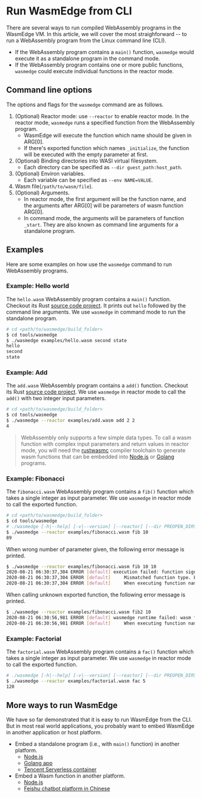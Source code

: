 # Run WasmEdge from CLI

There are several ways to run compiled WebAssembly programs in the WasmEdge VM. In this article, we will cover the most straighforward -- to run a WebAssembly program from the Linux command line (CLI).

* If the WebAssembly program contains a `main()` function, `wasmedge` would execute it as a standalone program in the command mode.
* If the WebAssembly program contains one or more public functions, `wasmedge` could execute individual functions in the reactor mode.

## Command line options

The options and flags for the `wasmedge` command are as follows.

1. (Optional) Reactor mode: use `--reactor` to enable reactor mode. In the reactor mode, `wasmedge` runs a specified function from the WebAssembly program.
	* WasmEdge will execute the function which name should be given in ARG[0].
	* If there's exported function which names `_initialize`, the function will be executed with the empty parameter at first.
2. (Optional) Binding directories into WASI virtual filesystem.
	* Each directory can be specified as `--dir guest_path:host_path`.
3. (Optional) Environ variables.
	* Each variable can be specified as `--env NAME=VALUE`.
4. Wasm file(`/path/to/wasm/file`).
5. (Optional) Arguments.
	* In reactor mode, the first argument will be the function name, and the arguments after ARG[0] will be parameters of wasm function ARG[0].
	* In command mode, the arguments will be parameters of function `_start`. They are also known as command line arguments for a standalone program.

## Examples

Here are some examples on how use the `wasmedge` command to run WebAssembly programs.

### Example: Hello world

The `hello.wasm` WebAssembly program contains a `main()` function. Checkout its Rust [source code project](https://github.com/second-state/wasm-learning/tree/master/cli/hello). It prints out `hello` followed by the command line arguments. We use `wasmedge` in command mode to run the standalone program.

```bash
# cd <path/to/wasmedge/build_folder>
$ cd tools/wasmedge
$ ./wasmedge examples/hello.wasm second state
hello
second
state
```

### Example: Add

The `add.wasm` WebAssembly program contains a `add()` function. Checkout its Rust [source code project](https://github.com/second-state/wasm-learning/tree/master/cli/add). We use `wasmedge` in reactor mode to call the `add()` with two integer input parameters.

```bash
# cd <path/to/wasmedge/build_folder>
$ cd tools/wasmedge
$ ./wasmedge --reactor examples/add.wasm add 2 2
4
```

> WebAssembly only supports a few simple data types. To call a wasm function with complex input parameters and return values in reactor mode, you will need the [rustwasmc](https://github.com/second-state/rustwasmc) compiler toolchain to generate wasm functions that can be embedded into [Node.js](https://www.secondstate.io/articles/getting-started-with-rust-function/) or [Golang](https://github.com/second-state/yomo-flow-ssvm-example) programs.

### Example: Fibonacci

The `fibonacci.wasm` WebAssembly program contains a `fib()` function which takes a single integer as input parameter. We use `wasmedge` in reactor mode to call the exported function.

```bash
# cd <path/to/wasmedge/build_folder>
$ cd tools/wasmedge
# ./wasmedge [-h|--help] [-v|--version] [--reactor] [--dir PREOPEN_DIRS ...] [--env ENVS ...] [--enable-bulk-memory] [--enable-reference-types] [--enable-simd] [--enable-all] [--allow-command COMMANDS ...] [--allow-command-all] [--] WASM_OR_SO [ARG ...]
$ ./wasmedge --reactor examples/fibonacci.wasm fib 10
89
```

When wrong number of parameter given, the following error message is printed.

```bash
$ ./wasmedge --reactor examples/fibonacci.wasm fib 10 10
2020-08-21 06:30:37,304 ERROR [default] execution failed: function signature mismatch, Code: 0x83
2020-08-21 06:30:37,304 ERROR [default]     Mismatched function type. Expected: params{i32} returns{i32} , Got: params{i32 , i32} returns{i32}
2020-08-21 06:30:37,304 ERROR [default]     When executing function name: "fib"
```

When calling unknown exported function, the following error message is printed.

```bash
$ ./wasmedge --reactor examples/fibonacci.wasm fib2 10
2020-08-21 06:30:56,981 ERROR [default] wasmedge runtime failed: wasm function not found, Code: 0x04
2020-08-21 06:30:56,981 ERROR [default]     When executing function name: "fib2"
```

### Example: Factorial

The `factorial.wasm` WebAssembly program contains a `fac()` function which takes a single integer as input parameter. We use `wasmedge` in reactor mode to call the exported function.

```bash
# ./wasmedge [-h|--help] [-v|--version] [--reactor] [--dir PREOPEN_DIRS ...] [--env ENVS ...] [--enable-bulk-memory] [--enable-reference-types] [--enable-simd] [--enable-all] [--allow-command COMMANDS ...] [--allow-command-all] [--] WASM_OR_SO [ARG ...]
$ ./wasmedge --reactor examples/factorial.wasm fac 5
120
```

## More ways to run WasmEdge

We have so far demonstrated that it is easy to run WasmEdge from the CLI. But in most real world applications, you probably want to embed WasmEdge in another application or host platform.

* Embed a standalone program (i.e., with `main()` function) in another platform.
  * [Node.js](https://github.com/second-state/wasm-learning/tree/master/ssvm/file-example)
  * [Golang app](https://github.com/second-state/yomo-flow-ssvm-example)
  * [Tencent Serverless container](https://github.com/second-state/tencent-tensorflow-scf/blob/main/README-en.md)
* Embed a Wasm function in another platform.
  * [Node.js](https://www.secondstate.io/articles/getting-started-with-rust-function/)
  * [Feishu chatbot platform in Chinese](http://reactor.secondstate.info/docs/user-create-a-bot.html)



